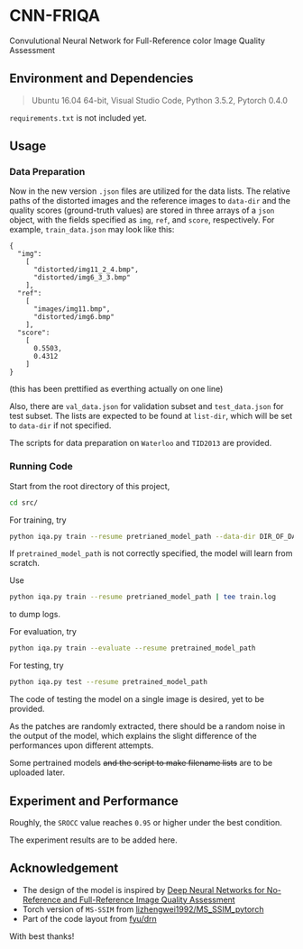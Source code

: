 # CNN-FRIQA
Convulutional Neural Network for Full-Reference color Image Quality Assessment  
  
  
  
## Environment and Dependencies
> Ubuntu 16.04 64-bit, Visual Studio Code, Python 3.5.2, Pytorch 0.4.0

`requirements.txt` is not included yet.   
  
  
  
## Usage

### Data Preparation
Now in the new version `.json` files are utilized for the data lists. The relative paths of the distorted images and the reference images to `data-dir` and the quality scores (ground-truth values) are stored in three arrays of a `json` object, with the fields specified as `img`, `ref`, and `score`, respectively. For example, `train_data.json` may look like this:

```
{
  "img":
    [
      "distorted/img11_2_4.bmp", 
      "distorted/img6_3_3.bmp"
    ], 
  "ref":
    [
      "images/img11.bmp", 
      "distorted/img6.bmp"
    ], 
  "score":
    [
      0.5503, 
      0.4312
    ]
}
```
(this has been prettified as everthing actually on one line)

Also, there are `val_data.json` for validation subset and `test_data.json` for test subset. The lists are expected to be found at `list-dir`, which will be set to `data-dir` if not specified. 

The scripts for data preparation on `Waterloo` and `TID2013` are provided. 

### Running Code
Start from the root directory of this project, 
```bash
cd src/
```

For training, try
```bash
python iqa.py train --resume pretrianed_model_path --data-dir DIR_OF_DATASET
```

If `pretrained_model_path` is not correctly specified, the model will learn from scratch. 

Use
```bash
python iqa.py train --resume pretrianed_model_path | tee train.log
```
to dump logs. 
  
For evaluation, try
```bash
python iqa.py train --evaluate --resume pretrained_model_path
```
  
For testing, try
```bash
python iqa.py test --resume pretrained_model_path
```
  
The code of testing the model on a single image is desired, yet to be provided. 

As the patches are randomly extracted, there should be a random noise in the output of the model, which explains the slight difference of the performances upon different attempts. 

Some pertrained models ~~and the script to make filename lists~~ are to be uploaded later.   
  
  
  
## Experiment and Performance
Roughly, the `SROCC` value reaches `0.95` or higher under the best condition.

The experiment results are to be added here.  
  
  
  
## Acknowledgement
+ The design of the model is inspired by [Deep Neural Networks for No-Reference and Full-Reference Image Quality Assessment](https://arxiv.org/abs/1612.01697)
+ Torch version of `MS-SSIM` from [lizhengwei1992/MS_SSIM_pytorch](https://github.com/lizhengwei1992/MS_SSIM_pytorch.git)
+ Part of the code layout from [fyu/drn](https://github.com/fyu/drn)

With best thanks!  

  
